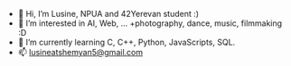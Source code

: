 - 👋 Hi, I’m Lusine, NPUA and 42Yerevan student :)
- 👀 I’m interested in AI, Web,  ... +photography, dance, music, filmmaking :D
- 🌱 I’m currently learning C, C++, Python, JavaScripts, SQL.
- 📫 lusineatshemyan5@gmail.com
